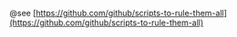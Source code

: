 @see [https://github.com/github/scripts-to-rule-them-all](https://github.com/github/scripts-to-rule-them-all)
